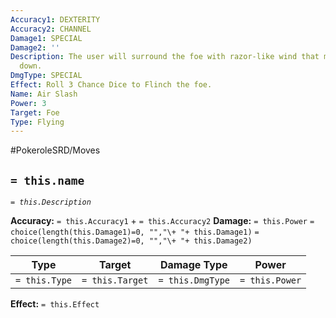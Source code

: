 ```yaml
---
Accuracy1: DEXTERITY
Accuracy2: CHANNEL
Damage1: SPECIAL
Damage2: ''
Description: The user will surround the foe with razor-like wind that may knock it
  down.
DmgType: SPECIAL
Effect: Roll 3 Chance Dice to Flinch the foe.
Name: Air Slash
Power: 3
Target: Foe
Type: Flying
---
```


#PokeroleSRD/Moves

## `= this.name` 
*`= this.Description`*

**Accuracy:** `= this.Accuracy1` + `= this.Accuracy2`
**Damage:** `= this.Power` `= choice(length(this.Damage1)=0, "","\+ "+ this.Damage1)` `= choice(length(this.Damage2)=0, "","\+ "+ this.Damage2)`

| Type          | Target          | Damage Type          | Power          |
| ------------- | --------------- | ---------------- | -------------- |
| `= this.Type` | `= this.Target` | `= this.DmgType` | `= this.Power` | 

**Effect:** `= this.Effect`